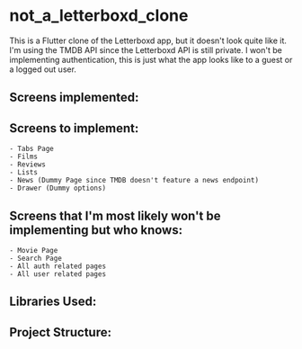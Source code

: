 # not_a_letterboxd_clone

This is a Flutter clone of the Letterboxd app, but it doesn't look quite like it. I'm using the TMDB API since the Letterboxd API is still private. I won't be implementing authentication, this is just what the app looks like to a guest or a logged out user.

## Screens implemented:

## Screens to implement:

    - Tabs Page
    - Films
    - Reviews
    - Lists
    - News (Dummy Page since TMDB doesn't feature a news endpoint)
    - Drawer (Dummy options)

## Screens that I'm most likely won't be implementing but who knows:

    - Movie Page
    - Search Page
    - All auth related pages
    - All user related pages

## Libraries Used:

## Project Structure:

